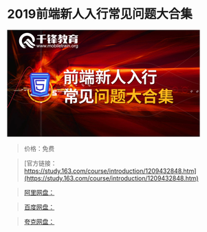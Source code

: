# 2019前端新人入行常见问题大合集

![img](../../../assets/study163/free/32259ffb7b2e426ebcd4d804ddbd6243.jpg)

> 价格：免费

> [官方链接：https://study.163.com/course/introduction/1209432848.htm](https://study.163.com/course/introduction/1209432848.htm)

> [阿里网盘：]()

> [百度网盘：]()

> [夸克网盘：]()
